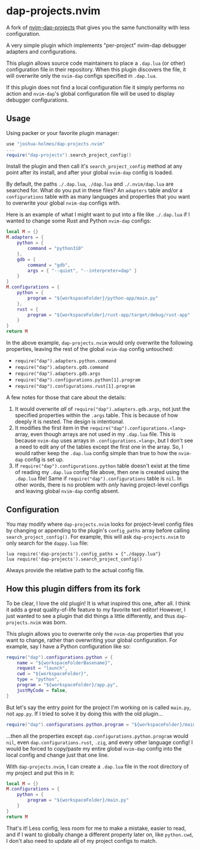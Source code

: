 # dap-projects.nvim

A fork of [nvim-dap-projects](https://github.com/ldelossa/nvim-dap-projects) that gives you the same functionality with less configuration.

A very simple plugin which implements "per-project" nvim-dap debugger adapters and configurations.

This plugin allows source code maintainers to place a `.dap.lua` (or other) configuration file in their repository. When this plugin discovers the file, it will overwrite only the `nvim-dap` configs specified in `.dap.lua`.

If this plugin does not find a local configuration file it simply performs no action and `nvim-dap`'s global configuration file will be used to display debugger configurations.


## Usage

Using packer or your favorite plugin manager:
```lua
use "joshua-holmes/dap-projects.nvim"
...
require("dap-projects").search_project_config()
```

Install the plugin and then call it's `search_project_config` method at any point after its install, and after your global `nvim-dap` config is loaded.

By default, the paths `./.dap.lua`, `./dap.lua` and `./.nvim/dap.lua` are searched for. What do you put in these files? An `adapters` table and/or a `configurations` table with as many languages and properties that you want to overwrite your global `nvim-dap` configs with.

Here is an example of what I might want to put into a file like `./.dap.lua` if I wanted to change some Rust and Python `nvim-dap` configs:
```lua
local M = {}
M.adapters = {
    python = {
        command = "python310"
    },
    gdb = {
        command = "gdb",
        args = { "--quiet", "--interpreter=dap" }
    }
}
M.configurations = {
    python = {
        program = "${workspaceFolder}/python-app/main.py"
    },
    rust = {
        program = "${workspaceFolder}/rust-app/target/debug/rust-app"
    }
}
return M
```

In the above example, `dap-projects.nvim` would only overwrite the following properties, leaving the rest of the global `nvim-dap` config untouched:
* `require("dap").adapters.python.command`
* `require("dap").adapters.gdb.command`
* `require("dap").adapters.gdb.args`
* `require("dap").configurations.python[1].program`
* `require("dap").configurations.rust[1].program`

A few notes for those that care about the details:
1. It would overwrite *all* of `require("dap").adapters.gdb.args`, not just the specified properties within the `.args` table. This is because of how deeply it is nested. The design is intentional.
2. It modifies the first item in the `require("dap").configurations.<lang>` array, even though arrays are not used in my `.dap.lua` file. This is because `nvim-dap` uses arrays in `.configurations.<lang>`, but I don't see a need to edit any of the tables except the first one in the array. So, I would rather keep the `.dap.lua` config simple than true to how the `nvim-dap` config is set up.
3. If `require("dap").configurations.python` table doesn't exist at the time of reading my `.dap.lua` config file above, then one is created using the `.dap.lua` file! Same if `require("dap").configurations` table is `nil`. In other words, there is no problem with *only* having project-level configs and leaving global `nvim-dap` config absent.


## Configuration

You may modify where `dap-projects.nvim` looks for project-level config files by changing or appending to the plugin's `config_paths` array before calling `search_project_config()`. For example, this will ask `dap-projects.nvim` to only search for the `dappy.lua` file:
```
lua require('dap-projects').config_paths = {"./dappy.lua"}
lua require('dap-projects').search_project_config()
```

Always provide the relative path to the actual config file.


## How this plugin differs from its fork
To be clear, I love the old plugin! It is what inspired this one, after all. I think it adds a great quality-of-life feature to my favorite text editor! However, I just wanted to see a plugin that did things a little differently, and thus `dap-projects.nvim` was born.

This plugin allows you to overwrite only the `nvim-dap` properties that you want to change, rather than overwriting your global configuration. For example, say I have a Python configuration like so:
```lua
require("dap").configurations.python = {
    name = "${workspaceFolderBasename}",
    request = "launch",
    cwd = "${workspaceFolder}",
    type = "python",
    program = "${workspaceFolder}/app.py",
    justMyCode = false,
}
```
But let's say the entry point for the project I'm working on is called `main.py`, not `app.py`. If I tried to solve it by doing this with the old plugin...
```lua
require("dap").configurations.python.program = "${workspaceFolder}/main.py"
```
...then all the properties except `dap.configurations.python.program` would `nil`, even `dap.configurations.rust`, `.zig`, and every other language config! I would be forced to copy/paste my entire global `nvim-dap` config into the local config and change just that one line.

With `dap-projects.nvim`, I can create a `.dap.lua` file in the root directory of my project and put this in it:
```lua
local M = {}
M.configurations = {
    python = {
        program = "${workspaceFolder}/main.py"
    }
}
return M
```
That's it! Less config, less room for me to make a mistake, easier to read, and if I want to globally change a different property later on, like `python.cwd`, I don't also need to update all of my project configs to match.
